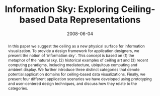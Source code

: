 ---
abstract: In this paper we suggest the ceiling as a new  physical surface for information
  visualization. To  provide a design framework for application designers,  we present
  the notion of `information sky´. This concept  is based on (1) the metaphor of the
  natural sky, (2)  historical examples of ceiling art and (3) recent  computing paradigms,
  including mediatecture,  ubiquitous computing and ambient display. We further  introduce
  three distinct categories that denote potential  application domains for ceiling-based
  data  visualizations. Finally, we present four different  application scenarios
  we have developed using  prototyping and user-centered design techniques, and  discuss
  how they relate to the categories.
authors:
- Martin Tomitsch
- Thomas Grechenig
- Andrew Vande Moere
- S Renan
date: '2008-06-04'
featured: false
publication_types:
- '0'
publishDate: '2008-06-04'
title: 'Information Sky: Exploring Ceiling-based Data Representations'
url_pdf: ''
---